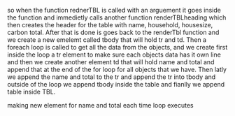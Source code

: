 so when the function rednerTBL is called with an arguement it goes inside the function and immedietly calls another function renderTBLheading which then creates the header for the table with name, household, housesize, carbon total. After that is done is goes back to the renderTbl function and we create a new emelemt called tbody that will hold tr and td. Then a foreach loop is called to get all the data from the objects, and we create first inside the loop a tr element to make sure each objects data has it own line and then we create another element td that will hold name and total and append that at the end of the for loop for all objects that we have. Then latly we append the name and total to the tr and append the tr into tbody and outside of the loop we append tbody inside the table and fianlly we append table inside TBL.

making new element for name and total each time loop executes
